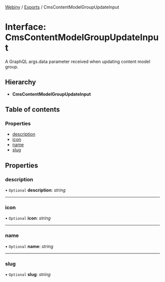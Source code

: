 [Webiny](../README.md) / [Exports](../modules.md) / CmsContentModelGroupUpdateInput

# Interface: CmsContentModelGroupUpdateInput

A GraphQL args.data parameter received when updating content model group.

## Hierarchy

* **CmsContentModelGroupUpdateInput**

## Table of contents

### Properties

- [description](cmscontentmodelgroupupdateinput.md#description)
- [icon](cmscontentmodelgroupupdateinput.md#icon)
- [name](cmscontentmodelgroupupdateinput.md#name)
- [slug](cmscontentmodelgroupupdateinput.md#slug)

## Properties

### description

• `Optional` **description**: *string*

___

### icon

• `Optional` **icon**: *string*

___

### name

• `Optional` **name**: *string*

___

### slug

• `Optional` **slug**: *string*
